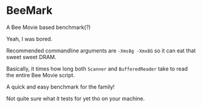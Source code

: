 # BeeMark

A Bee Movie based benchmark(?)

Yeah, I was bored.

Recommended commandline arguments are `-Xms8g -Xmx8G` so it can eat that sweet sweet DRAM.

Basically, it times how long both `Scanner` and `BufferedReader` take to read the entire Bee Movie script. 

A quick and easy benchmark for the family!

Not quite sure what it tests for yet tho on your machine.
